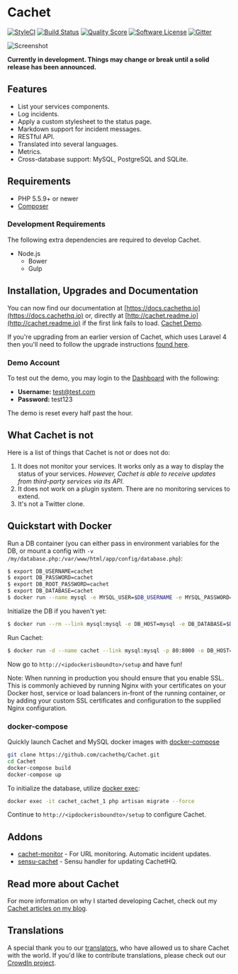 # Cachet

[![StyleCI](https://styleci.io/repos/26730195/shield)](https://styleci.io/repos/26730195/)
[![Build Status](https://img.shields.io/travis/cachethq/Cachet.svg?style=flat-square)](https://travis-ci.org/cachethq/Cachet)
[![Quality Score](https://img.shields.io/scrutinizer/g/cachethq/Cachet.svg?style=flat-square)](https://scrutinizer-ci.com/g/cachethq/Cachet)
[![Software License](https://img.shields.io/badge/license-BSD3-brightgreen.svg?style=flat-square)](LICENSE)
[![Gitter](https://img.shields.io/badge/gitter-join%20chat-brightgreen.svg?style=flat-square)](https://gitter.im/cachethq/Cachet?utm_source=badge&utm_medium=badge&utm_campaign=pr-badge)

![Screenshot](https://cachethq.io/img/main-interface.jpg)

**Currently in development. Things may change or break until a solid release has been announced.**

## Features

- List your services components.
- Log incidents.
- Apply a custom stylesheet to the status page.
- Markdown support for incident messages.
- RESTful API.
- Translated into several languages.
- Metrics.
- Cross-database support: MySQL, PostgreSQL and SQLite.

## Requirements

- PHP 5.5.9+ or newer
- [Composer](https://getcomposer.org)

### Development Requirements

The following extra dependencies are required to develop Cachet.

- Node.js
    + Bower
    + Gulp

## Installation, Upgrades and Documentation

You can now find our documentation at [https://docs.cachethq.io](https://docs.cachethq.io) or, directly at [http://cachet.readme.io](http://cachet.readme.io) if the first link fails to load. [Cachet Demo](https://demo.cachethq.io).

If you're upgrading from an earlier version of Cachet, which uses Laravel 4 then you'll need to follow the upgrade instructions [found here](https://docs.cachethq.io/v1.0/docs/upgrading-from-laravel-4).

### Demo Account

To test out the demo, you may login to the [Dashboard](https://demo.cachethq.io/dashboard) with the following:

- **Username:** test@test.com
- **Password:** test123

The demo is reset every half past the hour.

## What Cachet is not

Here is a list of things that Cachet is not or does not do:

1. It does not monitor your services. It works only as a way to display the status of your services. *However, Cachet is able to receive updates from third-party services via its API.*
2. It does not work on a plugin system. There are no monitoring services to extend.
3. It's not a Twitter clone.

## Quickstart with Docker

Run a DB container (you can either pass in environment variables for the DB, or mount a config with `-v /my/database.php:/var/www/html/app/config/database.php`):

```bash
$ export DB_USERNAME=cachet
$ export DB_PASSWORD=cachet
$ export DB_ROOT_PASSWORD=cachet
$ export DB_DATABASE=cachet
$ docker run --name mysql -e MYSQL_USER=$DB_USERNAME -e MYSQL_PASSWORD=$DB_PASSWORD  -e MYSQL_ROOT_PASSWORD=$DB_ROOT_PASSWORD -e MYSQL_DATABASE=$DB_DATABASE -d mysql
```

Initialize the DB if you haven't yet:

```bash
$ docker run --rm --link mysql:mysql -e DB_HOST=mysql -e DB_DATABASE=$DB_DATABASE -e DB_USERNAME=$DB_USERNAME -e DB_PASSWORD=$DB_PASSWORD cachethq/cachet:latest php artisan migrate --force
```

Run Cachet:

```bash
$ docker run -d --name cachet --link mysql:mysql -p 80:8000 -e DB_HOST=mysql -e DB_DATABASE=$DB_DATABASE -e DB_USERNAME=$DB_USERNAME -e DB_PASSWORD=$DB_PASSWORD cachethq/cachet:latest
```

Now go to `http://<ipdockerisboundto>/setup` and have fun!

Note: When running in production you should ensure that you enable SSL.
This is commonly achieved by running Nginx with your certificates on your Docker host, service or load balancers in-front of the running container, or by adding your custom SSL certificates and configuration to the supplied Nginx configuration.

### docker-compose
Quickly launch Cachet and MySQL docker images with [docker-compose](https://docs.docker.com/compose/)

```bash
git clone https://github.com/cachethq/Cachet.git
cd Cachet
docker-compose build
docker-compose up
```

To initialize the database, utilize [docker exec](https://docs.docker.com/reference/commandline/cli/#exec):
```bash
docker exec -it cachet_cachet_1 php artisan migrate --force
```

Continue to `http://<ipdockerisboundto>/setup` to configure Cachet.

## Addons

- [cachet-monitor](https://github.com/castawaylabs/cachet-monitor) - For URL monitoring. Automatic incident updates.
- [sensu-cachet](https://github.com/bimlendu/sensu-cachethq) - Sensu handler for updating CachetHQ.

## Read more about Cachet

For more information on why I started developing Cachet, check out my [Cachet articles on my blog](https://james-brooks.uk/tag/cachet/?utm_source=github&utm_medium=readme&utm_campaign=github-cachet).

## Translations

A special thank you to our [translators](https://crowdin.com/project/cachet/activity_stream), who have allowed us to share Cachet with the world. If you'd like to contribute translations, please check out our [CrowdIn project](https://crowdin.com/project/cachet).
